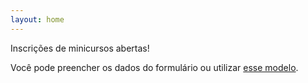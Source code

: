 ```yaml
---
layout: home
---
```


Inscrições de minicursos abertas!

Você pode preencher os dados do formulário ou utilizar [esse
modelo](assets/latex/modelo-minicurso.tex).
